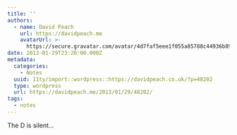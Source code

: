 ```yaml
---
title: ''
authors:
  - name: David Peach
    url: https://davidpeach.me
    avatarUrl: >-
      https://secure.gravatar.com/avatar/4d7faf5eee1f055a85788c44936b8995eaab6dfb004e7854ec747ccb272e91ee?s=96&d=mm&r=g
date: 2013-01-29T23:20:00.000Z
metadata:
  categories:
    - Notes
  uuid: 11ty/import::wordpress::https://davidpeach.co.uk/?p=48202
  type: wordpress
  url: https://davidpeach.me/2013/01/29/48202/
tags:
  - notes
---
```

The D is silent…